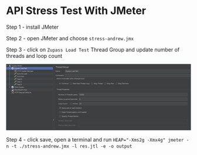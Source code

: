 # API Stress Test With JMeter

Step 1 - install JMeter

Step 2 - open JMeter and choose `stress-andrew.jmx`

Step 3 - click on `Zupass Load Test` Thread Group and update number of threads and loop count

![Thread Group](./stress.png)

Step 4 - click save, open a terminal and run `HEAP="-Xms2g -Xmx4g" jmeter -n -t ./stress-andrew.jmx -l res.jtl -e -o output`
